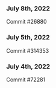 ### July 8th, 2022

Commit #26880

### July 5th, 2022

Commit #314353


### July 4th, 2022

Commit #72281
